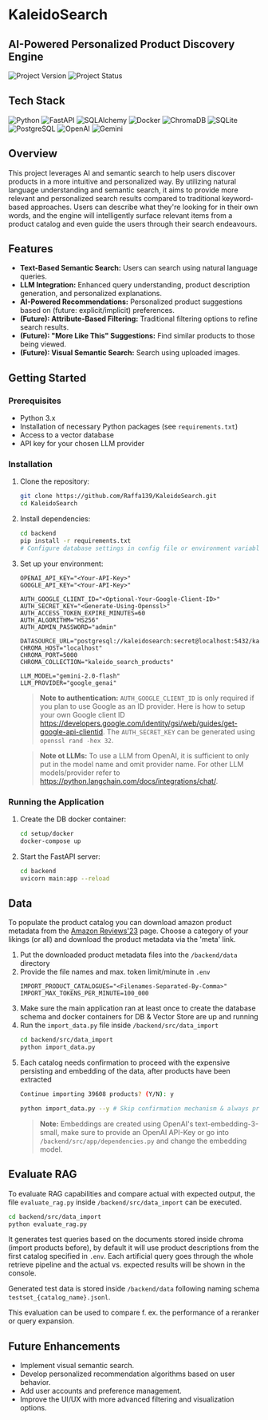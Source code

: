 # KaleidoSearch

## AI-Powered Personalized Product Discovery Engine

![Project Version](https://img.shields.io/badge/Version-1.0-%23181717)
![Project Status](https://img.shields.io/badge/Status-Development-blue)

## Tech Stack

![Python](https://img.shields.io/badge/-Python-3776AB?style=flat-square&logo=python&logoColor=white)
![FastAPI](https://img.shields.io/badge/-FastAPI-009688?style=flat-square&logo=fastapi&logoColor=white)
![SQLAlchemy](https://img.shields.io/badge/SQLAlchemy-D71F00?style=flat-square&logo=sqlalchemy&logoColor=white)
![Docker](https://img.shields.io/badge/Docker-2496ED?style=flat-square&logo=docker&logoColor=white)
![ChromaDB](https://img.shields.io/badge/-ChromaDB-orange?style=flat-square)
![SQLite](https://img.shields.io/badge/SQLite-003B57?style=flat-square&logo=sqlite&logoColor=white)
![PostgreSQL](https://img.shields.io/badge/PostgreSQL-4169E1?style=flat-square&logo=postgresql&logoColor=white)
![OpenAI](https://img.shields.io/badge/OpenAI-412991?style=flat-square&logo=openai&logoColor=white)
![Gemini](https://img.shields.io/badge/Gemini-8E75B2?style=flat-square&logo=googlegemini&logoColor=white)

## Overview

This project leverages AI and semantic search to help users discover products in a more intuitive
and personalized way. By utilizing natural language understanding and semantic search,
it aims to provide more relevant and personalized search results compared to traditional
keyword-based
approaches. Users can describe what they're looking for in their own words, and the engine will
intelligently surface relevant items from a product catalog and even guide the users through their
search endeavours.

## Features

* **Text-Based Semantic Search:** Users can search using natural language queries.
* **LLM Integration:** Enhanced query understanding, product description generation, and
  personalized explanations.
* **AI-Powered Recommendations:** Personalized product suggestions based on (future:
  explicit/implicit) preferences.
* **(Future): Attribute-Based Filtering:** Traditional filtering options to refine search results.
* **(Future): "More Like This" Suggestions:** Find similar products to those being viewed.
* **(Future): Visual Semantic Search:** Search using uploaded images.

## Getting Started

### Prerequisites

* Python 3.x
* Installation of necessary Python packages (see `requirements.txt`)
* Access to a vector database
* API key for your chosen LLM provider

### Installation

1. Clone the repository:
   ```bash
   git clone https://github.com/Raffa139/KaleidoSearch.git
   cd KaleidoSearch
   ```
2. Install dependencies:
   ```bash
   cd backend
   pip install -r requirements.txt
   # Configure database settings in config file or environment variables
   ```
3. Set up your environment:
   ```.env
   OPENAI_API_KEY="<Your-API-Key>"
   GOOGLE_API_KEY="<Your-API-Key>"
   
   AUTH_GOOGLE_CLIENT_ID="<Optional-Your-Google-Client-ID>"
   AUTH_SECRET_KEY="<Generate-Using-Openssl>"
   AUTH_ACCESS_TOKEN_EXPIRE_MINUTES=60
   AUTH_ALGORITHM="HS256"
   AUTH_ADMIN_PASSWORD="admin"
   
   DATASOURCE_URL="postgresql://kaleidosearch:secret@localhost:5432/kaleidosearch"
   CHROMA_HOST="localhost"
   CHROMA_PORT=5000
   CHROMA_COLLECTION="kaleido_search_products"
   
   LLM_MODEL="gemini-2.0-flash"
   LLM_PROVIDER="google_genai"
   ```
   > **Note to authentication:**
   > `AUTH_GOOGLE_CLIENT_ID` is only required if you plan to use Google as an ID provider. Here is
   how to setup your own Google client
   ID https://developers.google.com/identity/gsi/web/guides/get-google-api-clientid.
   > The `AUTH_SECRET_KEY` can be generated using `openssl rand -hex 32`.

   > **Note ot LLMs:**
   > To use a LLM from OpenAI, it is sufficient to only put in the model name and omit provider
   name. For other LLM models/provider refer
   to https://python.langchain.com/docs/integrations/chat/.

### Running the Application

1. Create the DB docker container:
   ```bash
   cd setup/docker
   docker-compose up
   ```
2. Start the FastAPI server:
   ```bash
   cd backend
   uvicorn main:app --reload
   ```

## Data

To populate the product catalog you can download amazon product metadata from the
[Amazon Reviews'23](https://amazon-reviews-2023.github.io/#grouped-by-category) page.
Choose a category of your likings (or all) and download the product metadata via the 'meta' link.

1. Put the downloaded product metadata files into the `/backend/data` directory
2. Provide the file names and max. token limit/minute in `.env`
   ```.env
   IMPORT_PRODUCT_CATALOGUES="<Filenames-Separated-By-Comma>"
   IMPORT_MAX_TOKENS_PER_MINUTE=100_000
   ```
3. Make sure the main application ran at least once to create the database schema and docker
   containers for DB & Vector Store are up and running
4. Run the `import_data.py` file inside `/backend/src/data_import`
   ```bash
   cd backend/src/data_import
   python import_data.py
   ```
5. Each catalog needs confirmation to proceed with the expensive persisting and embedding of the
   data, after products have been extracted
   ```bash
   Continue importing 39608 products? (Y/N): y
   ```
   ```bash
   python import_data.py --y # Skip confirmation mechanism & always proceed with the import
   ```
   > **Note:**
   > Embeddings are created using OpenAI's text-embedding-3-small, make sure to provide an OpenAI
   API-Key or go into `/backend/src/app/dependencies.py` and change the embedding model.

## Evaluate RAG

To evaluate RAG capabilities and compare actual with expected output, the file `evaluate_rag.py`
inside `/backend/src/data_import` can be executed.

```bash
cd backend/src/data_import
python evaluate_rag.py
```

It generates test queries based on the documents stored
inside chroma (import products before), by default it will use product descriptions from the first
catalog specified in `.env`. Each artificial query goes through the whole retrieve pipeline and the
actual vs. expected results will be shown in the console.

Generated test data is stored inside `/backend/data` following naming schema
`testset_{catalog_name}.jsonl`.

This evaluation can be used to compare f. ex. the performance of a reranker or query expansion.

## Future Enhancements

* Implement visual semantic search.
* Develop personalized recommendation algorithms based on user behavior.
* Add user accounts and preference management.
* Improve the UI/UX with more advanced filtering and visualization options.
